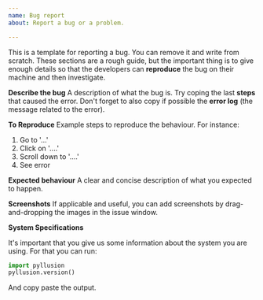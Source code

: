 ```yaml
---
name: Bug report
about: Report a bug or a problem.

---
```


This is a template for reporting a bug. You can remove it and write from scratch. These sections are a rough guide, but the important thing is to give enough details so that the developers can **reproduce** the bug on their machine and then investigate.


**Describe the bug**
A description of what the bug is. Try coping the last **steps** that caused the error. Don't forget to also copy if possible the **error log** (the message related to the error).


**To Reproduce**
Example steps to reproduce the behaviour. For instance:

1. Go to '...'
2. Click on '....'
3. Scroll down to '....'
4. See error


**Expected behaviour**
A clear and concise description of what you expected to happen.


**Screenshots**
If applicable and useful, you can add screenshots by drag-and-dropping the images in the issue window.


**System Specifications**

It's important that you give us some information about the system you are using. For that you can run:

```python
import pyllusion
pyllusion.version()
```

And copy paste the output.